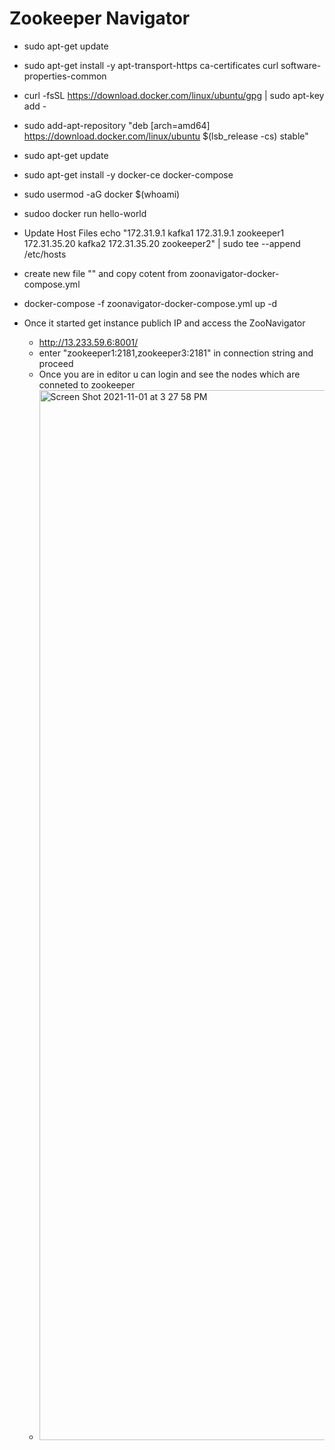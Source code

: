 # Zookeeper Navigator

- sudo apt-get update

- sudo apt-get install -y apt-transport-https  ca-certificates  curl  software-properties-common

- curl -fsSL https://download.docker.com/linux/ubuntu/gpg | sudo apt-key add -

- sudo add-apt-repository "deb [arch=amd64] https://download.docker.com/linux/ubuntu $(lsb_release -cs) stable"

- sudo apt-get update
- sudo apt-get install -y docker-ce docker-compose

- sudo usermod -aG docker $(whoami)

- sudoo docker run hello-world

- Update Host Files
echo "172.31.9.1 kafka1
172.31.9.1 zookeeper1
172.31.35.20 kafka2
172.31.35.20 zookeeper2" | sudo tee --append /etc/hosts

- create new file "" and copy cotent from zoonavigator-docker-compose.yml 

- docker-compose -f zoonavigator-docker-compose.yml up -d

- Once it started get instance publich IP and access the ZooNavigator
    - http://13.233.59.6:8001/
    - enter "zookeeper1:2181,zookeeper3:2181" in connection string and proceed
    - Once you are in editor u can login and see the nodes which are conneted to zookeeper
    - <img width="1680" alt="Screen Shot 2021-11-01 at 3 27 58 PM" src="https://user-images.githubusercontent.com/23295769/139654554-55040a16-3f7c-49c5-8f10-6d6b97dd3f4d.png">

